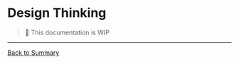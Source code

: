 # Design Thinking

> :construction: This documentation is WIP

---
[Back to Summary](../summary.md)
